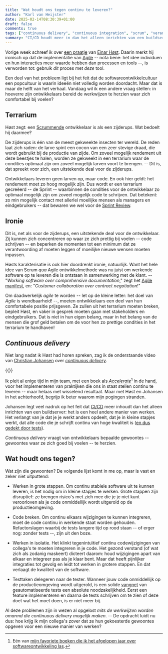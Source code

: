```yaml
---
title: "Wat houdt ons tegen continu te leveren?"
author: "Karl van Heijster"
date: 2025-02-14T08:30:39+01:00
draft: false
comments: true
tags: ["continuous delivery", "continuous integration", "scrum", "verandering"]
summary: "CI/CD houdt meer in dan het alleen inrichten van een buildserver: het is een heel andere manier van werken. Het verlangt van je dat je je werkt anders opdeelt, dat je in kleine stapjes werkt, dat alle code die je schrijft continu van hoge kwaliteit is. *Continuous delivery* vraagt van ontwikkelaars bepaalde gewoontes -- gewoontes waar ze zich goed bij voelen -- te herzien."
---
```


Vorige week schreef ik over [een praatje](https://www.youtube.com/watch?v=eZKVxtbmtMI "'Agile and Architecture: a meeting of the undead - Einar Høst - NDC Oslo 2024', YouTube") van [Einar Høst](https://einarwh.wordpress.com/). Daarin merkt hij ironisch op dat de implementatie van [Agile](/tags/agile-ontwikkeling/ "Blogs met de tag 'agile ontwikkeling'") -- nota bene: het idee individuen en hun interacties meer waarde hebben dan processen en tools --, is verworden tot: gebruik *dit* proces met *deze* tool.


Een deel van het probleem ligt bij het feit dat de softwareontwikkelcultuur een popcultuur is waarin ideeën niet volledig worden doordacht. Maar dat is maar de helft van het verhaal. Vandaag wil ik een andere vraag stellen: in hoeverre zijn ontwikkelaars bereid de werkwijzen te herzien waar zich comfortabel bij voelen?


## Terrarium


Høst zegt: een [Scrummende](/tags/scrum/ "Blogs met de tag 'scrum'") ontwikkelaar is als een zijderups. Wat bedoelt hij daarmee?


De zijderups is één van de meest gekweekte insecten ter wereld. De reden laat zich raden: de larve spint een cocon van een zeer stevige draad, die wordt gebruikt bij de productie van zijde. Om zoveel mogelijk rendement uit deze beestjes te halen, worden ze gekweekt in een terrarium waar de condities optimaal zijn om zoveel mogelijk larven voort te brengen. -- Dit is, dat spreekt voor zich, een uitstekende deal voor de zijderups.


Ontwikkelaars leveren geen larven op, maar code. En ook hier geldt: het rendement moet zo hoog mogelijk zijn. Dus wordt er een terrarium gecreëerd -- de Sprint -- waarbinnen de condities voor de ontwikkelaar zo optimaal mogelijk zijn om zoveel mogelijk code te schrijven. Dat betekent: zo min mogelijk contact met allerlei moeilijke mensen als managers en eindgebruikers -- dat bewaren we wel voor de [Sprint Review](/tags/sprint-review/ "Blogs met de tag 'Sprint Review'").


## Ironie


Dit is, net als voor de zijderups, een uitstekende deal voor de ontwikkelaar. Zij kunnen zich concentreren op waar ze zich prettig bij voelen -- code schrijven -- en beperken de momenten tot een minimum dat ze verantwoording af moeten leggen of moeilijke nieuwe wensen moeten inpassen.


Høsts karakterisatie is ook hier doordrenkt ironie, natuurlijk. Want het hele idee van Scrum *qua* Agile ontwikkelmethode was nu juist om werkende software op te leveren die is ontstaan in samenwerking met de klant. -- "*Working software over comprehensive documentation*," zegt het [Agile manifest](https://agilemanifesto.org/ "'Manifesto for Agile Software Development', Kent Beck et al."), en: "*Customer collaboration over contract negotiation*!"


Om daadwerkelijk *agile* te worden -- let op de kleine letter: het doel van *Agile* is wendbaarheid! --, moeten ontwikkelaars een deel van hun comfortabele positie prijsgeven. Ze zullen uit het terrarium moeten breken, bepleit Høst, en vaker in gesprek moeten gaan met stakeholders en eindgebruikers. Dat is niet in hun eigen belang, maar in het belang van de mensen die grof geld betalen om de voor hen zo prettige condities in het terrarium te handhaven!


## *Continuous delivery*


Niet lang nadat ik Høst had horen spreken, zag ik de onderstaande video van [Christian Johansen](https://cjohansen.no/) over [*continuous delivery*](https://en.wikipedia.org/wiki/Continuous_delivery "'Continuous delivery', Wikipedia").


{{<youtube id="hnETs-UVQec" title="How to deliver continuously - Christian Johansen - NDC Oslo 2024" >}}
<br>


Ik pleit al enige tijd in mijn team, met een boek als [*Accelerate*](https://itrevolution.com/product/accelerate/)[^1] in de hand, voor het implementeren van praktijken die ons in staat stellen continu te leveren -- maar helaas met wisselend resultaat. Maar met Høst en Johansen in het achterhoofd, begrijp ik beter waarom mijn pogingen stranden.


Johansen legt veel nadruk op het feit dat [CI/CD](https://en.wikipedia.org/wiki/CI/CD "'CI/CD', Wikipedia") meer inhoudt dan het alleen inrichten van een buildserver: het is een heel andere manier van werken. Het verlangt van je dat je je werkt anders opdeelt, dat je in kleine stapjes werkt, dat alle code die je schrijft continu van hoge kwaliteit is ([en dus gedekt door tests](/blog/24/07/goede-code-is-geteste-code/ "'Goede code is geteste code'")). 


*Continuous delivery* vraagt van ontwikkelaars bepaalde gewoontes -- gewoontes waar ze zich goed bij voelen -- te herzien.


## Wat houdt ons tegen?


Wat zijn die gewoonten? De volgende lijst komt in me op, maar is vast en zeker niet uitputtend:


- Werken in grote stappen. Om continu stabiele software uit te kunnen leveren, is het nodig om in kleine stapjes te werken. Grote stappen zijn disruptief: ze brengen risico's met zich mee die je je niet kunt veroorloven als je code onmiddellijk wordt uitgerold op de productieomgeving. 

- Code breken. Om continu elkaars wijzigingen te kunnen integreren, moet de code continu in werkende staat worden gehouden. Refactorslagen waarbij de tests langere tijd op rood staan -- of erger nog: zonder tests --, zijn uit den boze. 

- Werken in isolatie. Het klinkt tegenintuïtief continu codewijzigingen van collega's te moeten integreren in je code. Het gezond verstand (of wat zich als zodanig maskeert) dicteert daarom: houd wijzigingen apart van elkaar en integreer pas als je klaar bent. Maar dat heeft pijnlijker integraties tot gevolg en leidt tot werken in grotere stappen. En dat verlaagt de kwaliteit van de software.

- Testtaken delegeren naar de tester. Wanneer jouw code onmiddellijk op de productieomgeving wordt uitgerold, is een solide [vangnet](/blog/22/09/tests-als-vangnet/ "'Tests als vangnet'") van geautomatiseerde tests een absolute noodzakelijkheid. Eerst een feature implementeren en daarna de tests schrijven om te zien of deze doet wat het moet doen, is er niet meer bij.


Al deze problemen zijn in wezen al opgelost *mits de werkwijzen worden omarmd die continuous delivery mogelijk maken*. -- De opdracht luidt nu dus: hoe krijg ik mijn collega's zover dat ze hun gekoesterde gewoontes opgeven voor een nieuwe manier van werken? 


[^1]: Eén van [mijn favoriete boeken die ik het afgelopen jaar over softwareontwikkeling las](/blog/24/12/de-beste-boeken-over-software-ontwikkeling-die-ik-in-2024-las/ "'De beste boeken over software ontwikkeling die ik in 2024 las'").